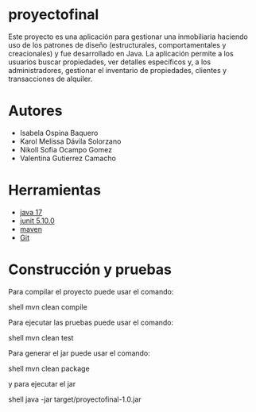 # proyectofinal

Este proyecto es una aplicación para gestionar una inmobiliaria haciendo uso de los patrones de diseño (estructurales, comportamentales y creacionales) y fue desarrollado en Java. La aplicación permite a los usuarios buscar propiedades, ver detalles específicos y, a los administradores, gestionar el inventario de propiedades, clientes y transacciones de alquiler.

# Autores

- Isabela Ospina Baquero
- Karol Melissa Dávila Solorzano
- Nikoll Sofia Ocampo Gomez
- Valentina Gutierrez Camacho

# Herramientas

- [java 17](https://adoptium.net/es)
- [junit 5.10.0](https://mvnrepository.com/artifact/org.junit.jupiter/junit-jupiter-api/5.10.0)
- [maven](https://maven.apache.org)
- [Git](https://git-scm.com/)

# Construcción y pruebas

Para compilar el proyecto puede usar el comando:

shell
mvn clean compile


Para ejecutar las pruebas puede usar el comando: 

shell
 mvn clean test


Para generar el jar puede usar el comando: 

shell
 mvn clean package


y para ejecutar el jar

shell
 java -jar target/proyectofinal-1.0.jar
